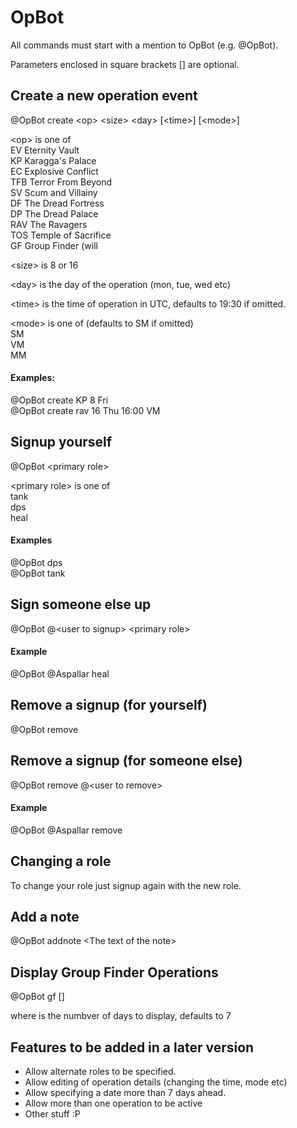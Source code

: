 # OpBot

All commands must start with a mention to OpBot (e.g. @OpBot).

Parameters enclosed in square brackets [] are optional.

## Create a new operation event
@OpBot create \<op> \<size> \<day> [\<time>] [\<mode>]

\<op> is one of  
EV  Eternity Vault  
KP  Karagga's Palace  
EC  Explosive Conflict  
TFB Terror From Beyond  
SV  Scum and Villainy  
DF  The Dread Fortress  
DP  The Dread Palace  
RAV The Ravagers  
TOS Temple of Sacrifice  
GF  Group Finder (will 

\<size> is 8 or 16

\<day> is the day of the operation (mon, tue, wed etc)

\<time> is the time of operation in UTC, defaults to 19:30 if omitted.

\<mode> is one of (defaults to SM if omitted)  
SM  
VM  
MM  

#### Examples:
@OpBot create KP 8 Fri  
@OpBot create rav 16 Thu 16:00 VM

## Signup yourself
@OpBot \<primary role>

\<primary role> is one of  
tank  
dps  
heal

#### Examples
@OpBot dps  
@OpBot tank 

## Sign someone else up
@OpBot @\<user to signup> \<primary role>

#### Example
@OpBot @Aspallar heal

## Remove a signup (for yourself)
@OpBot remove

## Remove a signup (for someone else)
@OpBot remove @\<user to remove>

#### Example

@OpBot @Aspallar remove

## Changing a role

To change your role just signup again with the new role.

## Add a note
@OpBot addnote \<The text of the note>

## Display Group Finder Operations
@OpBot gf [<days>]

where <days> is the numbver of days to display, defaults to 7

## Features to be added in a later version

* Allow alternate roles to be specified.  
* Allow editing of operation details (changing the time, mode etc)  
* Allow specifying a date more than 7 days ahead. 
* Allow more than one operation to be active
* Other stuff \:P
 
